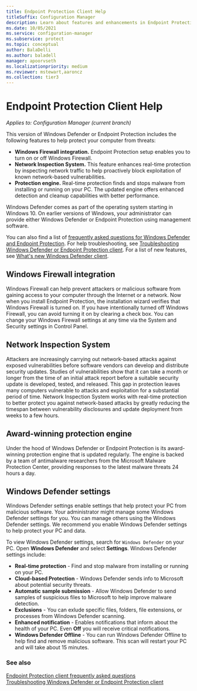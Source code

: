 ```yaml
---
title: Endpoint Protection Client Help
titleSuffix: Configuration Manager
description: Learn about features and enhancements in Endpoint Protection that better help you protect your computer from threats.
ms.date: 10/05/2021
ms.service: configuration-manager
ms.subservice: protect
ms.topic: conceptual
author: BalaDelli
ms.author: baladell
manager: apoorvseth
ms.localizationpriority: medium
ms.reviewer: mstewart,aaroncz 
ms.collection: tier3
---
```

# Endpoint Protection Client Help

*Applies to: Configuration Manager (current branch)*


This version of Windows Defender or Endpoint Protection includes the following features to help protect your computer from threats:  

-   **Windows Firewall integration.** Endpoint Protection setup enables you to turn on or off Windows Firewall.  
-   **Network Inspection System.** This feature enhances real-time protection by inspecting network traffic to help proactively block exploitation of known network-based vulnerabilities.  
-   **Protection engine.** Real-time protection finds and stops malware from installing or running on your PC. The updated engine offers enhanced detection and cleanup capabilities with better performance.  

Windows Defender comes as part of the operating system starting in Windows 10. On earlier versions of Windows, your administrator can provide either Windows Defender or Endpoint Protection using management software.

You can also find a list of [frequently asked questions for Windows Defender and Endpoint Protection](endpoint-protection-client-faq.yml). For help troubleshooting, see [Troubleshooting Windows Defender or Endpoint Protection client](troubleshoot-endpoint-client.md). For a list of new features, see [What's new Windows Defender client](https://support.microsoft.com/help/29276/windows-10-whats-new-in-windows-defender).

## Windows Firewall integration  
 Windows Firewall can help prevent attackers or malicious software from gaining access to your computer through the Internet or a network. Now when you install Endpoint Protection, the installation wizard verifies that Windows Firewall is turned on. If you have intentionally turned off Windows Firewall, you can avoid turning it on by clearing a check box. You can change your Windows Firewall settings at any time via the System and Security settings in Control Panel.  

## Network Inspection System  
 Attackers are increasingly carrying out network-based attacks against exposed vulnerabilities before software vendors can develop and distribute security updates. Studies of vulnerabilities show that it can take a month or longer from the time of an initial attack report before a suitable security update is developed, tested, and released. This gap in protection leaves many computers vulnerable to attacks and exploitation for a substantial period of time. Network Inspection System works with real-time protection to better protect you against network-based attacks by greatly reducing the timespan between vulnerability disclosures and update deployment from weeks to a few hours.  

## Award-winning protection engine  
 Under the hood of Windows Defender or Endpoint Protection is its award-winning protection engine that is updated regularly. The engine is backed by a team of antimalware researchers from the Microsoft Malware Protection Center, providing responses to the latest malware threats 24 hours a day.  

## Windows Defender settings
Windows Defender settings enable settings that help protect your PC from malicious software. Your administrator might manage some Windows Defender settings for you. You can manage others using the Windows Defender settings. We recommend you enable Windows Defender settings to help protect your PC and data.

To view Windows Defender settings, search for `Windows Defender` on your PC. Open **Windows Defender** and select **Settings**. Windows Defender settings include:
- **Real-time protection** - Find and stop malware from installing or running on your PC.
- **Cloud-based Protection** - Windows Defender sends info to Microsoft about potential security threats.
- **Automatic sample submission** - Allow Windows Defender to send samples of suspicious files to Microsoft to help improve malware detection.
- **Exclusions** - You can exlude specific files, folders, file extensions, or processes from Windows Defender scanning.
- **Enhanced notification** - Enables notifications that inform about the health of your PC. Even **Off** you will receive critical notifications.
- **Windows Defender Offline** - You can run Windows Defender Offline to help find and remove malicious software. This scan will restart your PC and will take about 15 minutes.

### See also  
 [Endpoint Protection client frequently asked questions](endpoint-protection-client-faq.yml)   
 [Troubleshooting Windows Defender or Endpoint Protection client](troubleshoot-endpoint-client.md)
